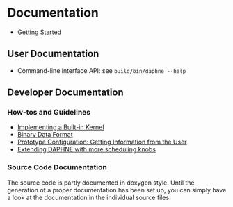 <!--
Copyright 2021 The DAPHNE Consortium

Licensed under the Apache License, Version 2.0 (the "License");
you may not use this file except in compliance with the License.
You may obtain a copy of the License at

    http://www.apache.org/licenses/LICENSE-2.0

Unless required by applicable law or agreed to in writing, software
distributed under the License is distributed on an "AS IS" BASIS,
WITHOUT WARRANTIES OR CONDITIONS OF ANY KIND, either express or implied.
See the License for the specific language governing permissions and
limitations under the License.
-->

# Documentation

- [Getting Started](https://gitlab.know-center.tugraz.at/daphne/prototype/-/blob/master/doc/GettingStarted.md)

## User Documentation

- Command-line interface API: see `build/bin/daphne --help`

## Developer Documentation

### How-tos and Guidelines

- [Implementing a Built-in Kernel](https://gitlab.know-center.tugraz.at/daphne/prototype/-/blob/master/doc/ImplementBuiltinKernel.md)
- [Binary Data Format](https://gitlab.know-center.tugraz.at/daphne/prototype/-/blob/master/doc/BinaryFormat.md)
- [Prototype Configuration: Getting Information from the User](https://gitlab.know-center.tugraz.at/daphne/prototype/-/blob/master/doc/Config.md)
- [Extending DAPHNE with more scheduling knobs](https://gitlab.know-center.tugraz.at/daphne/prototype/-/blob/master/doc/ExtendingSchedulingKnobs.md)

### Source Code Documentation

The source code is partly documented in doxygen style.
Until the generation of a proper documentation has been set up, you can simply have a look at the documentation in the individual source files.
